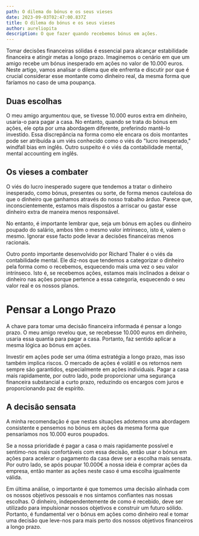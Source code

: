 ```yaml
---
path: O dilema do bónus e os seus vieses
date: 2023-09-03T02:47:00.837Z
title: O dilema do bónus e os seus vieses
author: aureliopita
description: O que fazer quando recebemos bónus em ações.
---
```

Tomar decisões financeiras sólidas é essencial para alcançar estabilidade financeira e atingir metas a longo prazo. Imaginemos o cenário em que um amigo recebe um bónus inesperado em ações no valor de 10.000 euros. Neste artigo, vamos analisar o dilema que ele enfrenta e discutir por que é crucial considerar esse montante como dinheiro real, da mesma forma que faríamos no caso de uma poupança.

## Duas escolhas

O meu amigo argumentou que, se tivesse 10.000 euros extra em dinheiro, usaria-o para pagar a casa. No entanto, quando se trata do bónus em ações, ele opta por uma abordagem diferente, preferindo mantê-lo investido. Essa discrepância na forma como ele encara os dois montantes pode ser atribuída a um viés conhecido como o viés do "lucro inesperado," windfall bias em inglês. Outro suspeito é o viés da contabilidade mental, mental accounting em inglês.

## Os vieses a combater

O viés do lucro inesperado sugere que tendemos a tratar o dinheiro inesperado, como bónus, presentes ou sorte, de forma menos cautelosa do que o dinheiro que ganhamos através do nosso trabalho árduo. Parece que, inconscientemente, estamos mais dispostos a arriscar ou gastar esse dinheiro extra de maneira menos responsável.

No entanto, é importante lembrar que, seja um bónus em ações ou dinheiro poupado do salário, ambos têm o mesmo valor intrínseco, isto é, valem o mesmo. Ignorar esse facto pode levar a decisões financeiras menos racionais.

Outro ponto importante desenvolvido por Richard Thaler é o viés da contabilidade mental. Ele diz-nos que tendemos a categorizar o dinheiro pela forma como o recebemos, esquecendo mais uma vez o seu valor intrínseco. Isto é, se recebemos ações, estamos mais inclinados a deixar o dinheiro nas ações porque pertence a essa categoria, esquecendo o seu valor real e os nossos planos.

# Pensar a Longo Prazo

A chave para tomar uma decisão financeira informada é pensar a longo prazo. O meu amigo revelou que, se recebesse 10.000 euros em dinheiro, usaria essa quantia para pagar a casa. Portanto, faz sentido aplicar a mesma lógica ao bónus em ações.

Investir em ações pode ser uma ótima estratégia a longo prazo, mas isso também implica riscos. O mercado de ações é volátil e os retornos nem sempre são garantidos, especialmente em ações individuais. Pagar a casa mais rapidamente, por outro lado, pode proporcionar uma segurança financeira substancial a curto prazo, reduzindo os encargos com juros e proporcionando paz de espírito.

## A decisão sensata

A minha recomendação é que nestas situações adotemos uma abordagem consistente e pensemos no bónus em ações da mesma forma que pensaríamos nos 10.000 euros poupados. 

Se a nossa prioridade é pagar a casa o mais rapidamente possível e sentimo-nos mais confortáveis com essa decisão, então usar o bónus em ações para acelerar o pagamento da casa deve ser a escolha mais sensata. Por outro lado, se após poupar 10.000€ a nossa ideia é comprar ações da empresa, então manter as ações neste caso é uma escolha igualmente válida.

Em última análise, o importante é que tomemos uma decisão alinhada com os nossos objetivos pessoais e nos sintamos confiantes nas nossas escolhas. O dinheiro, independentemente de como é recebido, deve ser utilizado para impulsionar nossos objetivos e construir um futuro sólido. Portanto, é fundamental ver o bónus em ações como dinheiro real e tomar uma decisão que leve-nos para mais perto dos nossos objetivos financeiros a longo prazo.